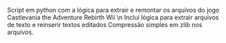 Script em python com a lógica para extrair e remontar os arquivos do jogo Castlevania the Adventure Rebirth Wii \n
Inclui lógica para extrair arquivos de texto e reinserir textos editados
Compressão simples em zlib nos arquivos.
